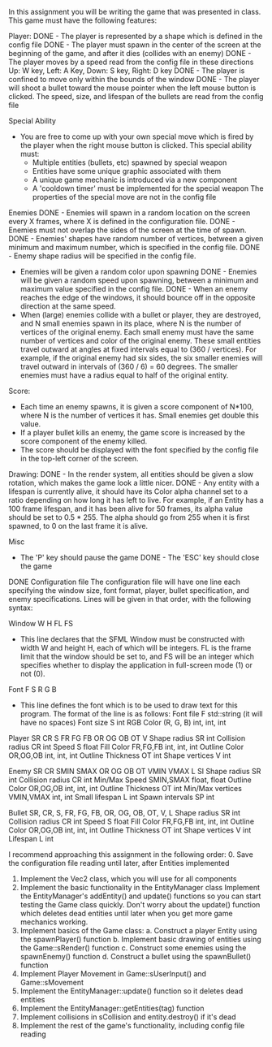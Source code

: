 In this assignment you will be writing the game that was presented in class.
This game must have the following features:

Player:
DONE - The player is represented by a shape which is defined in the config file
DONE - The player must spawn in the center of the screen at the beginning of the game, and after it dies (collides with an enemy)
DONE - The player moves by a speed read from the config file in these directions
  Up: W key, Left: A Key, Down: S key, Right: D key
DONE - The player is confined to move only within the bounds of the window
DONE - The player will shoot a bullet toward the mouse pointer when the left mouse button is clicked. The speed, size, and lifespan of the bullets are read
  from the config file

Special Ability
- You are free to come up with your own special move which is fired by the player when the right mouse button is clicked. This special ability must:
    - Multiple entities (bullets, etc) spawned by special weapon
    - Entities have some unique graphic associated with them
    - A unique game mechanic is introduced via a new component
    - A 'cooldown timer' must be implemented for the special weapon
  The properties of the special move are not in the config file

Enemies
DONE - Enemies will spawn in a random location on the screen every X frames, where X is defined in the configuration file.
DONE - Enemies must not overlap the sides of the screen at the time of spawn.
DONE - Enemies' shapes have random number of vertices, between a given minimum and maximum number, which is specified in the config file.
DONE - Enemy shape radius will be specified in the config file.
- Enemies will be given a random color upon spawning
DONE - Enemies will be given a random speed upon spawning, between a minimum and maximum value specified in the config file.
DONE - When an enemy reaches the edge of the windows, it should bounce off in the opposite direction at the same speed.
- When (large) enemies collide with a bullet or player, they are destroyed, and N small enemies spawn in its place, where
  N is the number of vertices of the original enemy. Each small enemy must have the same number of vertices and color of
  the original enemy. These small entities travel outward at angles at fixed intervals equal to (360 / vertices).
  For example, if the original enemy had six sides, the six smaller enemies will travel outward in intervals of
  (360 / 6) = 60 degrees. The smaller enemies must have a radius equal to half of the original entity.

Score:
- Each time an enemy spawns, it is given a score component of N*100, where N is the number of vertices it has. Small enemies get double this value.
- If a player bullet kills an enemy, the game score is increased by the score component of the enemy killed.
- The score should be displayed with the font specified by the config file in the top-left corner of the screen.

Drawing:
DONE - In the render system, all entities should be given a slow rotation, which makes the game look a little nicer.
DONE - Any entity with a lifespan is currently alive, it should have its Color alpha channel set to a ratio depending on how long it has left to live.
  For example, if an Entity has a 100 frame lifespan, and it has been alive for 50 frames, its alpha value should be set to 0.5 * 255.
  The alpha should go from 255 when it is first spawned, to 0 on the last frame it is alive.

Misc
- The 'P' key should pause the game
DONE - The 'ESC' key should close the game 

DONE Configuration file
The configuration file will have one line each specifying the window size, font format, player, bullet specification, and enemy
specifications. Lines will be given in that order, with the following syntax:

Window W H FL FS
- This line declares that the SFML Window must be constructed with width W and height H, each of which will be integers. FL is the frame limit 
  that the window should be set to, and FS will be an integer which specifies whether to display the application in full-screen mode (1) or not (0).

Font F S R G B
- This line defines the font which is to be used to draw text for this program. The format of the line is as follows:
  Font file      F            std::string (it will have no spaces)
  Font size      S            int
  RGB Color      (R, G, B)    int, int, int

Player SR CR S FR FG FB OR OG OB OT V
  Shape radius        SR          int
  Collision radius    CR          int
  Speed               S           float
  Fill Color          FR,FG,FB    int, int, int
  Outline Color       OR,OG,OB    int, int, int
  Outline Thickness   OT          int
  Shape vertices      V           int

Enemy SR CR SMIN SMAX OR OG OB OT VMIN VMAX L SI
  Shape radius        SR          int
  Collision radius    CR          int
  Min/Max Speed       SMIN,SMAX   float, float
  Outline Color       OR,OG,OB    int, int, int
  Outline Thickness   OT          int
  Min/Max vertices    VMIN,VMAX   int, int
  Small lifespan      L           int
  Spawn intervals     SP          int

Bullet SR, CR, S, FR, FG, FB, OR, OG, OB, OT, V, L
  Shape radius        SR          int
  Collision radius    CR          int
  Speed               S           float
  Fill Color          FR,FG,FB    int, int, int
  Outline Color       OR,OG,OB    int, int, int
  Outline Thickness   OT          int
  Shape vertices      V           int
  Lifespan            L           int

I recommend approaching this assignment in the following order:
0. Save the configuration file reading until later, after Entities implemented
1. Implement the Vec2 class, which you will use for all components
2. Implement the basic functionality in the EntityManager class
   Implement the EntityManager's addEntity() and update() functions so you can
   start testing the Game class quickly. Don't worry about the update()
   function which deletes dead entities until later when you get more game
   mechanics working.
3. Implement basics of the Game class:
   a. Construct a player Entity using the spawnPlayer() function
   b. Implement basic drawing of entities using the Game::sRender() function
   c. Construct some enemies using the spawnEnemy() function
   d. Construct a bullet using the spawnBullet() function
4. Implement Player Movement in Game::sUserInput() and Game::sMovement
5. Implement the EntityManager::update() function so it deletes dead entities
6. Implement the EntityManager::getEntities(tag) function
7. Implement collisions in sCollision and entity.destroy() if it's dead
8. Implement the rest of the game's functionality, including config file reading
